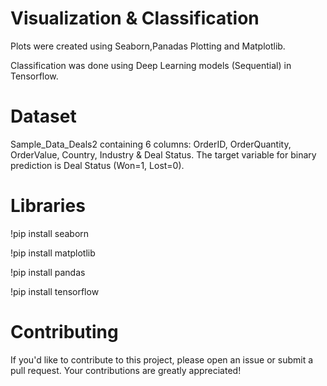 # Visualization & Classification
Plots were created using Seaborn,Panadas Plotting and Matplotlib.

Classification was done using Deep Learning models (Sequential) in Tensorflow.

# Dataset
Sample_Data_Deals2 containing 6 columns: OrderID, OrderQuantity, OrderValue, Country, Industry & Deal Status. The target variable for binary prediction is Deal Status (Won=1, Lost=0).

# Libraries
!pip install seaborn

!pip install matplotlib

!pip install pandas

!pip install tensorflow

# Contributing
If you'd like to contribute to this project, please open an issue or submit a pull request. Your contributions are greatly appreciated!
